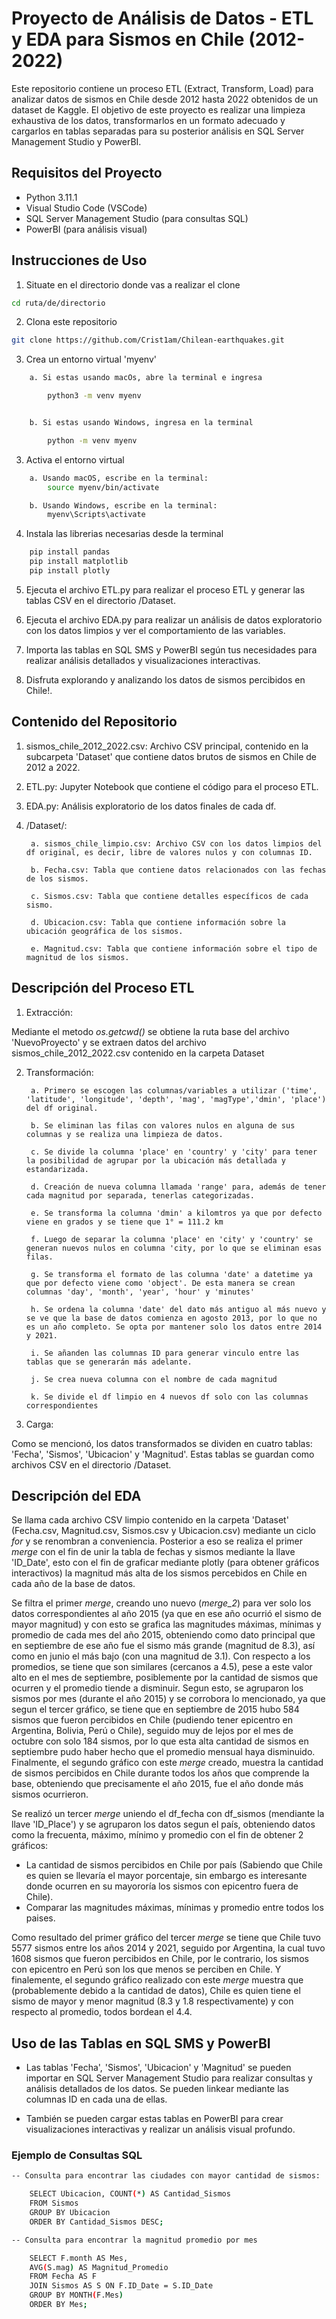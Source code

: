 # Proyecto de Análisis de Datos - ETL y EDA para Sismos en Chile (2012-2022)

Este repositorio contiene un proceso ETL (Extract, Transform, Load) para analizar datos de sismos en Chile desde 2012 hasta 2022 obtenidos de un dataset de Kaggle. El objetivo de este proyecto es realizar una limpieza exhaustiva de los datos, transformarlos en un formato adecuado y cargarlos en tablas separadas para su posterior análisis en SQL Server Management Studio y PowerBI.


## Requisitos del Proyecto
* Python 3.11.1
* Visual Studio Code (VSCode)
* SQL Server Management Studio (para consultas SQL)
* PowerBI (para análisis visual)


## Instrucciones de Uso

1. Situate en el directorio donde vas a realizar el clone 
```bash 
cd ruta/de/directorio
```

2. Clona este repositorio
```bash 
git clone https://github.com/Crist1am/Chilean-earthquakes.git
```

3. Crea un entorno virtual 'myenv'
```bash 
    a. Si estas usando macOs, abre la terminal e ingresa

        python3 -m venv myenv


    b. Si estas usando Windows, ingresa en la terminal

        python -m venv myenv

```

3. Activa el entorno virtual
```bash 
    a. Usando macOS, escribe en la terminal:
        source myenv/bin/activate

    b. Usando Windows, escribe en la terminal:
        myenv\Scripts\activate

```

4. Instala las librerias necesarias desde la terminal
```bash
    pip install pandas
    pip install matplotlib
    pip install plotly
```

5. Ejecuta el archivo ETL.py para realizar el proceso ETL y generar las tablas CSV en el directorio /Dataset.

6. Ejecuta el archivo EDA.py para realizar un análisis de datos exploratorio con los datos limpios y ver el comportamiento de las variables.

7. Importa las tablas en SQL SMS y PowerBI según tus necesidades para realizar análisis detallados y visualizaciones interactivas.

8. Disfruta explorando y analizando los datos de sismos percibidos en Chile!.


## Contenido del Repositorio

1. sismos_chile_2012_2022.csv: Archivo CSV principal, contenido en la subcarpeta 'Dataset' que contiene datos brutos de sismos en Chile de 2012 a 2022.

2. ETL.py: Jupyter Notebook que contiene el código para el proceso ETL.

3. EDA.py: Análisis exploratorio de los datos finales de cada df.

4. /Dataset/:

        a. sismos_chile_limpio.csv: Archivo CSV con los datos limpios del df original, es decir, libre de valores nulos y con columnas ID.
    
        b. Fecha.csv: Tabla que contiene datos relacionados con las fechas de los sismos.
    
        c. Sismos.csv: Tabla que contiene detalles específicos de cada sismo.

        d. Ubicacion.csv: Tabla que contiene información sobre la ubicación geográfica de los sismos.

        e. Magnitud.csv: Tabla que contiene información sobre el tipo de magnitud de los sismos.


## Descripción del Proceso ETL

1. Extracción:

Mediante el metodo *os.getcwd()* se obtiene la ruta base del archivo 'NuevoProyecto' y se extraen datos del archivo sismos_chile_2012_2022.csv contenido en la carpeta Dataset

2. Transformación:

        a. Primero se escogen las columnas/variables a utilizar ('time', 'latitude', 'longitude', 'depth', 'mag', 'magType','dmin', 'place') del df original.

        b. Se eliminan las filas con valores nulos en alguna de sus columnas y se realiza una limpieza de datos.

        c. Se divide la columna 'place' en 'country' y 'city' para tener la posibilidad de agrupar por la ubicación más detallada y estandarizada.

        d. Creación de nueva columna llamada 'range' para, además de tener cada magnitud por separada, tenerlas categorizadas.

        e. Se transforma la columna 'dmin' a kilomtros ya que por defecto viene en grados y se tiene que 1° = 111.2 km

        f. Luego de separar la columna 'place' en 'city' y 'country' se generan nuevos nulos en columna 'city, por lo que se eliminan esas filas.

        g. Se transforma el formato de las columna 'date' a datetime ya que por defecto viene como 'object'. De esta manera se crean columnas 'day', 'month', 'year', 'hour' y 'minutes'

        h. Se ordena la columna 'date' del dato más antiguo al más nuevo y se ve que la base de datos comienza en agosto 2013, por lo que no es un año completo. Se opta por mantener solo los datos entre 2014 y 2021.

        i. Se añanden las columnas ID para generar vinculo entre las tablas que se generarán más adelante.

        j. Se crea nueva columna con el nombre de cada magnitud

        k. Se divide el df limpio en 4 nuevos df solo con las columnas correspondientes

3. Carga:

Como se mencionó, los datos transformados se dividen en cuatro tablas: 'Fecha', 'Sismos', 'Ubicacion' y 'Magnitud'. Estas tablas se guardan como archivos CSV en el directorio /Dataset.


## Descripción del EDA

Se llama cada archivo CSV limpio contenido en la carpeta 'Dataset' (Fecha.csv, Magnitud.csv, Sismos.csv y Ubicacion.csv) mediante un ciclo *for* y se renombran a conveniencia. 
Posterior a eso se realiza el primer *merge* con el fin de unir la tabla de fechas y sismos mediante la llave 'ID_Date', esto con el fin de graficar mediante plotly (para obtener gráficos interactivos) la magnitud más alta de los sismos percebidos en Chile en cada año de la base de datos. 

Se filtra el primer *merge*, creando uno nuevo (*merge_2*) para ver solo los datos correspondientes al año 2015 (ya que en ese año ocurrió el sismo de mayor magnitud) y con esto se grafica las magnitudes máximas, mínimas y promedio de cada mes del año 2015, obteniendo como dato principal que en septiembre de ese año fue el sismo más grande (magnitud de 8.3), así como en junio el más bajo (con una magnitud de 3.1). Con respecto a los promedios, se tiene que son similares (cercanos a 4.5), pese a este valor alto en el mes de septiembre, posiblemente por la cantidad de sismos que ocurren y el promedio tiende a disminuir. Segun esto, se agruparon los sismos por mes (durante el año 2015) y se corrobora lo mencionado, ya que segun el tercer gráfico, se tiene que en septiembre de 2015 hubo 584 sismos que fueron percibidos en Chile (pudiendo tener epicentro en Argentina, Bolivia, Perú o Chile), seguido muy de lejos por el mes de octubre con solo 184 sismos, por lo que esta alta cantidad de sismos en septiembre pudo haber hecho que el promedio mensual haya disminuido. Finalmente, el segundo gráfico con este *merge* creado, muestra la cantidad de sismos percibidos en Chile durante todos los años que comprende la base, obteniendo que precisamente el año 2015, fue el año donde más sismos ocurrieron.

Se realizó un tercer *merge* uniendo el df_fecha con df_sismos (mendiante la llave 'ID_Place') y se agruparon los datos segun el país, obteniendo datos como la frecuenta, máximo, mínimo y promedio con el fin de obtener 2 gráficos:
* La cantidad de sismos percibidos en Chile por país (Sabiendo que Chile es quien se llevaría el mayor porcentaje, sin embargo es interesante donde ocurren en su mayororía los sismos con epicentro fuera de Chile).
* Comparar las magnitudes máximas, mínimas y promedio entre todos los paises.

Como resultado del primer gráfico del tercer *merge* se tiene que Chile tuvo 5577 sismos entre los años 2014 y 2021, seguido por Argentina, la cual tuvo 1608 sismos que fueron percibidos en Chile, por le contrario, los sismos con epicentro en Perú son los que menos se perciben en Chile. Y finalemente, el segundo gráfico realizado con este *merge* muestra que (probablemente debido a la cantidad de datos), Chile es quien tiene el sismo de mayor y menor magnitud (8.3 y 1.8 respectivamente) y con respecto al promedio, todos bordean el 4.4.


## Uso de las Tablas en SQL SMS y PowerBI
* Las tablas 'Fecha', 'Sismos', 'Ubicacion' y 'Magnitud' se pueden importar en SQL Server Management Studio para realizar consultas y análisis detallados de los datos. Se pueden linkear mediante las columnas ID en cada una de ellas. 

* También se pueden cargar estas tablas en PowerBI para crear visualizaciones interactivas y realizar un análisis visual profundo.


### Ejemplo de Consultas SQL

```bash
-- Consulta para encontrar las ciudades con mayor cantidad de sismos:

    SELECT Ubicacion, COUNT(*) AS Cantidad_Sismos
    FROM Sismos
    GROUP BY Ubicacion
    ORDER BY Cantidad_Sismos DESC;

-- Consulta para encontrar la magnitud promedio por mes 

    SELECT F.month AS Mes, 
    AVG(S.mag) AS Magnitud_Promedio
    FROM Fecha AS F
    JOIN Sismos AS S ON F.ID_Date = S.ID_Date
    GROUP BY MONTH(F.Mes)
    ORDER BY Mes;

```
